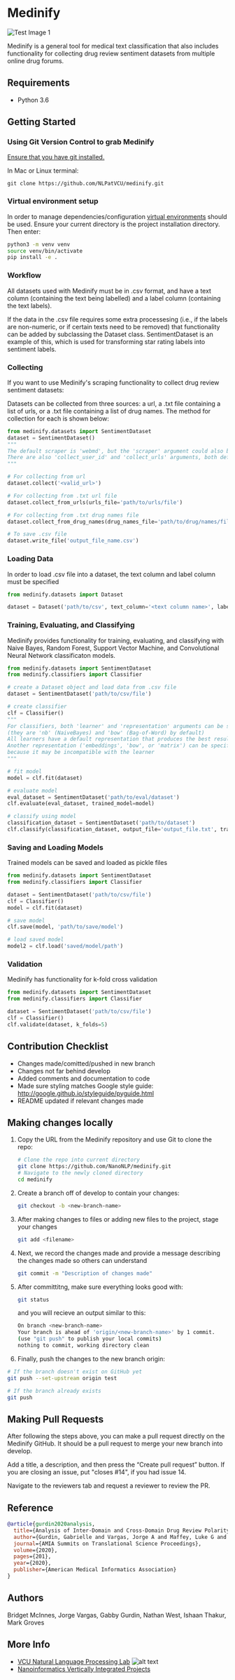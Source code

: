 # Medinify

![Test Image 1](readmeassets/nlplab.png)

Medinify is a general tool for medical text classification that also includes functionality for collecting drug review sentiment datasets from multiple online drug forums.

## Requirements

* Python 3.6

## Getting Started
### Using Git Version Control to grab Medinify
[Ensure that you have git installed.](https://git-scm.com/downloads)

In Mac or Linux terminal:
```
git clone https://github.com/NLPatVCU/medinify.git
```
### Virtual environment setup
In order to manage dependencies/configuration [virtual environments](https://docs.python.org/3/tutorial/venv.html) should be used.  Ensure your current directory is the project installation directory. Then enter:

```bash
python3 -m venv venv
source venv/bin/activate
pip install -e .
```

### Workflow

All datasets used with Medinify must be in .csv format, and have a text column (containing the text being labelled) and a label column (containing the text labels). 

If the data in the .csv file requires some extra processesing (i.e., if the labels are non-numeric, or if certain texts need to be removed) that functionality can be added by subclassing the Dataset class. SentimentDataset is an example of this, which is used for transforming star rating labels into sentiment labels.

### Collecting

If you want to use Medinify's scraping functionality to collect drug review sentiment datasets:

Datasets can be collected from three sources: a url, a .txt file containing a list of urls, or a .txt file containing a list of drug names.
The method for collection for each is shown below:

```python
from medinify.datasets import SentimentDataset
dataset = SentimentDataset()  
"""
The default scraper is 'webmd', but the 'scraper' argument could also be set to 'everydayhealth', 'drugs', or 'drugratingz'
There are also 'collect_user_id' and 'collect_urls' arguments, both default false
"""

# For collecting from url
dataset.collect('<valid_url>')

# For collecting from .txt url file
dataset.collect_from_urls(urls_file='path/to/urls/file')

# For collecting from .txt drug names file
dataset.collect_from_drug_names(drug_names_file='path/to/drug/names/file')

# To save .csv file
dataset.write_file('output_file_name.csv')
```

### Loading Data

In order to load .csv file into a dataset, the text column and label column must be specified

```python
from medinify.datasets import Dataset

dataset = Dataset('path/to/csv', text_column='<text column name>', label_column='<label column name>')
```

### Training, Evaluating, and Classifying

Medinify provides functionality for training, evaluating, and classifying with Naive Bayes, 
Random Forest, Support Vector Machine, and Convolutional Neural Network classificaton models.

```python
from medinify.datasets import SentimentDataset
from medinify.classifiers import Classifier

# create a Dataset object and load data from .csv file
dataset = SentimentDataset('path/to/csv/file')

# create classifier
clf = Classifier()
"""
For classifiers, both 'learner' and 'representation' arguments can be specified
(they are 'nb' (NaiveBayes) and 'bow' (Bag-of-Word) by default)
All learners have a default representation that produces the best results. 
Another representation ('embeddings', 'bow', or 'matrix') can be specified, but be careful
because it may be incompatible with the learner
"""

# fit model
model = clf.fit(dataset)

# evaluate model
eval_dataset = SentimentDataset('path/to/eval/dataset')
clf.evaluate(eval_dataset, trained_model=model)

# classify using model
classification_dataset = SentimentDataset('path/to/dataset')
clf.classify(classification_dataset, output_file='output_file.txt', trained_model=model)
```

### Saving and Loading Models

Trained models can be saved and loaded as pickle files

```python
from medinify.datasets import SentimentDataset
from medinify.classifiers import Classifier

dataset = SentimentDataset('path/to/csv/file')
clf = Classifier()
model = clf.fit(dataset)

# save model
clf.save(model, 'path/to/save/model')

# load saved model
model2 = clf.load('saved/model/path')
```

### Validation

Medinify has functionality for k-fold cross validation

```python
from medinify.datasets import SentimentDataset
from medinify.classifiers import Classifier

dataset = SentimentDataset('path/to/csv/file')
clf = Classifier()
clf.validate(dataset, k_folds=5)
```

## Contribution Checklist

* Changes made/comitted/pushed in new branch
* Changes not far behind develop
* Added comments and documentation to code
* Made sure styling matches Google style guide: <http://google.github.io/styleguide/pyguide.html>
* README updated if relevant changes made

## Making changes locally

1. Copy the URL from the Medinify repository and use Git to clone the repo:

    ```bash
    # Clone the repo into current directory
    git clone https://github.com/NanoNLP/medinify.git
    # Navigate to the newly cloned directory
    cd medinify
    ```

2. Create a branch off of develop to contain your changes:

    ```bash
    git checkout -b <new-branch-name>
    ```

3. After making changes to files or adding new files to the project, stage your changes

    ```bash
    git add <filename>
    ```

4. Next, we record the changes made and provide a message describing the changes made so others can understand

    ```bash
    git commit -m "Description of changes made"
    ```

5. After committitng, make sure everything looks good with:

    ```bash
    git status
    ```

    and you will recieve an output similar to this:

    ```bash
    On branch <new-branch-name>
    Your branch is ahead of 'origin/<new-branch-name>' by 1 commit.
    (use "git push" to publish your local commits)
    nothing to commit, working directory clean
    ```

6. Finally, push the changes to the new branch origin:

```bash
# If the branch doesn't exist on GitHub yet
git push --set-upstream origin test

# If the branch already exists
git push
```

## Making Pull Requests

After following the steps above, you can make a pull request directly on the Medinify GitHub. It should be a pull request to merge your new branch into develop.

Add a title, a description, and then press the “Create pull request” button. If you are closing an issue, put "closes #14", if you had issue 14.

Navigate to the reviewers tab and request a reviewer to review the PR.

## Reference
```bibtex
@article{gurdin2020analysis,
  title={Analysis of Inter-Domain and Cross-Domain Drug Review Polarity Classification},
  author={Gurdin, Gabrielle and Vargas, Jorge A and Maffey, Luke G and Olex, Amy L and Lewinski, Nastassja A and McInnes, Bridget T},
  journal={AMIA Summits on Translational Science Proceedings},
  volume={2020},
  pages={201},
  year={2020},
  publisher={American Medical Informatics Association}
}
```

## Authors

Bridget McInnes, Jorge Vargas, Gabby Gurdin, Nathan West, Ishaan Thakur, Mark Groves

## More Info

* [VCU Natural Language Processing Lab](https://nlp.cs.vcu.edu/)     ![alt text](https://nlp.cs.vcu.edu/images/vcu_head_logo "VCU")
* [Nanoinformatics Vertically Integrated Projects](https://rampages.us/nanoinformatics/)
